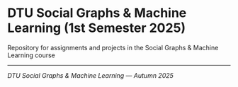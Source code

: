 # DTU Social Graphs & Machine Learning (1st Semester 2025)

Repository for assignments and projects in the Social Graphs & Machine Learning course


---
*DTU Social Graphs & Machine Learning — Autumn 2025*